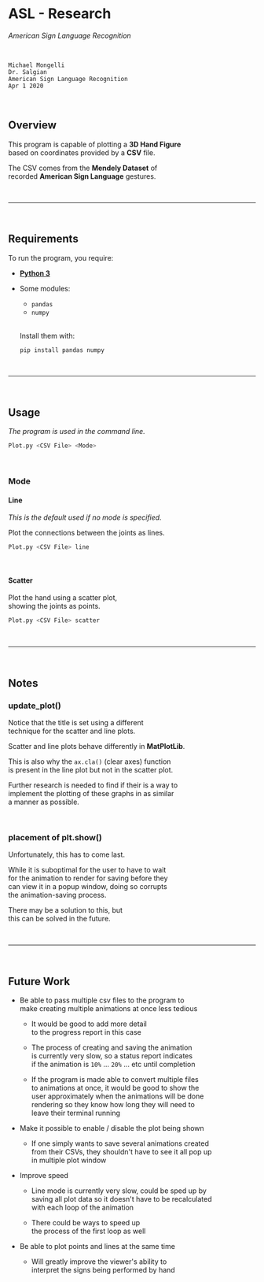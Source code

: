 
# ASL - Research

*American Sign Language Recognition*

<br>

```
Michael Mongelli
Dr. Salgian
American Sign Language Recognition
Apr 1 2020
```

<br>

## Overview

This program is capable of plotting a **3D Hand Figure** <br>
based on coordinates provided by a **CSV** file.

The CSV comes from the **Mendely Dataset** of <br>
recorded **American Sign Language** gestures.

<br>

---

<br>

## Requirements

To run the program, you require:

- **[Python 3]**

- Some modules:

  - `pandas`
  - `numpy`

  <br>

  Install them with:

  ```sh
  pip install pandas numpy
  ```

<br>

---

<br>

## Usage

*The program is used in the command line.*

```sh
Plot.py <CSV File> <Mode>
```

<br>

### Mode

#### Line

*This is the default used if no mode is specified.*

Plot the connections between the joints as lines.

```sh
Plot.py <CSV File> line
```

<br>

#### Scatter

Plot the hand using a scatter plot, <br>
showing the joints as points.

```sh
Plot.py <CSV File> scatter
```

<br>

---

<br>

## Notes

### update_plot()

Notice that the title is set using a different <br>
technique for the scatter and line plots.

Scatter and line plots behave differently in **MatPlotLib**.


This is also why the `ax.cla()` (clear axes) function <br>
is present in the line plot but not in the scatter plot.

Further research is needed to find if their is a way to <br>
implement the plotting of these graphs in as similar <br>
a manner as possible.

<br>

### placement of plt.show()

Unfortunately, this has to come last.

While it is suboptimal for the user to have to wait <br>
for the animation to render for saving before they <br>
can view it in a popup window, doing so corrupts <br>
the animation-saving process.

There may be a solution to this, but <br>
this can be solved in the future. 

<br>

---

<br>

## Future Work

- Be able to pass multiple csv files to the program to <br>
  make creating multiple animations at once less tedious

    * It would be good to add more detail <br>
      to the progress report in this case

    * The process of creating and saving the animation <br>
      is currently very slow, so a status report indicates <br>
      if the animation is `10%` ... `20%` ... etc until completion

    * If the program is made able to convert multiple files <br>
      to animations at once, it would be good to show the <br>
      user approximately when the animations will be done <br>
      rendering so they know how long they will need to <br>
      leave their terminal running

- Make it possible to enable / disable the plot being shown

    * If one simply wants to save several animations created <br>
      from their CSVs, they shouldn't have to see it all pop up <br>
      in multiple plot window

- Improve speed

    * Line mode is currently very slow, could be sped up by <br>
      saving all plot data so it doesn't have to be recalculated <br>
      with each loop of the animation

    * There could be ways to speed up <br>
      the process of the first loop as well

- Be able to plot points and lines at the same time

    * Will greatly improve the viewer's ability to <br>
      interpret the signs being performed by hand

<!----------------------------------------------------------------------------->

[Python 3]: https://www.python.org/downloads/
